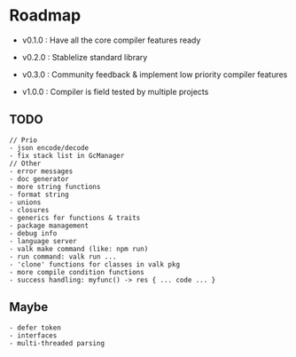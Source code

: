 
# Roadmap

- v0.1.0 : Have all the core compiler features ready

- v0.2.0 : Stablelize standard library

- v0.3.0 : Community feedback & implement low priority compiler features

- v1.0.0 : Compiler is field tested by multiple projects

## TODO

```
// Prio
- json encode/decode
- fix stack list in GcManager
// Other
- error messages
- doc generator
- more string functions
- format string
- unions
- closures
- generics for functions & traits
- package management
- debug info
- language server
- valk make command (like: npm run)
- run command: valk run ...
- 'clone' functions for classes in valk pkg
- more compile condition functions
- success handling: myfunc() -> res { ... code ... }
```

## Maybe

```
- defer token
- interfaces
- multi-threaded parsing
```